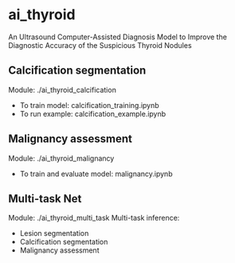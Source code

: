 # ai_thyroid
An Ultrasound Computer-Assisted Diagnosis Model to Improve the Diagnostic Accuracy of the Suspicious Thyroid Nodules

## Calcification segmentation
Module: ./ai_thyroid_calcification
- To train model: calcification_training.ipynb
- To run example: calcification_example.ipynb

## Malignancy assessment
Module: ./ai_thyroid_malignancy
- To train and evaluate model: malignancy.ipynb

## Multi-task Net
Module: ./ai_thyroid_multi_task
Multi-task inference: 
- Lesion segmentation
- Calcification segmentation
- Malignancy assessment

